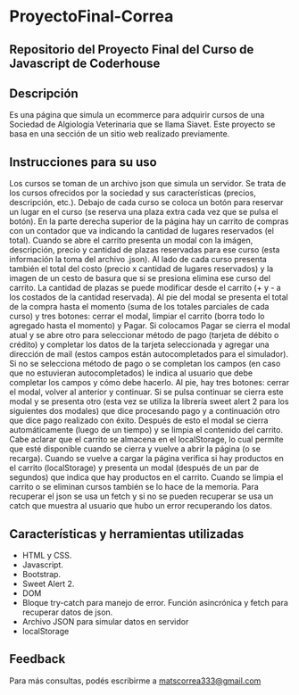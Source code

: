 # ProyectoFinal-Correa
## Repositorio del Proyecto Final del Curso de Javascript de Coderhouse

## Descripción 

Es una página que simula un ecommerce para adquirir cursos de una Sociedad de Algiología Veterinaria que se llama Siavet.
Este proyecto se basa en una sección de un sitio web realizado previamente.

## Instrucciones para su uso

Los cursos se toman de un archivo json que simula un servidor. Se trata de los cursos ofrecidos por la sociedad y sus características (precios, descripción, etc.).
Debajo de cada curso se coloca un botón para reservar un lugar en el curso (se reserva una plaza extra cada vez que se pulsa el botón). En la parte derecha superior de la página hay un carrito de compras con un contador que va indicando la cantidad de lugares reservados (el total). Cuando se abre el carrito presenta un modal con la imágen, descripción, precio y cantidad de plazas reservadas para ese curso (esta información la toma del archivo .json). Al lado de cada curso presenta también el total del costo (precio x cantidad de lugares reservados) y la imagen de un cesto de basura que si se presiona elimina ese curso del carrito. La cantidad de plazas se puede modificar desde el carrito (+ y - a los costados de la cantidad reservada). Al pie del modal se presenta el total de la compra hasta el momento (suma de los totales parciales de cada curso) y tres botones: cerrar el modal, limpiar el carrito (borra todo lo agregado hasta el momento) y Pagar. Si colocamos Pagar se cierra el modal atual y se abre otro para seleccionar método de pago (tarjeta de débito o crédito) y completar los datos de la tarjeta seleccionada y agregar una dirección de mail (estos campos están autocompletados para el simulador). Si no se selecciona método de pago o se completan los campos (en caso que no estuvieran autocompletados) le indica al usuario que debe completar los campos y cómo debe hacerlo. Al pie, hay tres botones: cerrar el modal, volver al anterior y continuar. Si se pulsa continuar se cierra este modal y se presenta otro (esta vez se utiliza la librería sweet alert 2 para los siguientes dos modales) que dice procesando pago y a continuación otro que dice pago realizado con éxito. Después de esto el modal se cierra automáticamente (luego de un tiempo) y se limpia el contenido del carrito. Cabe aclarar que el carrito se almacena en el localStorage, lo cual permite que esté disponible cuando se cierra y vuelve a abrir la página (o se recarga). Cuando se vuelve a cargar la página verifica si hay productos en el carrito (localStorage) y presenta un modal (después de un par de segundos) que indica que hay productos en el carrito. Cuando se limpia el carrito o se eliminan cursos también se lo hace de la memoria.
Para recuperar el json se usa un fetch y si no se pueden recuperar se usa un catch que muestra al usuario que hubo un error recuperando los datos.

## Características y herramientas utilizadas

- HTML y CSS.
- Javascript.
- Bootstrap.
- Sweet Alert 2.
- DOM
- Bloque try-catch para manejo de error. Función asincrónica y fetch para recuperar datos de json.
- Archivo JSON para simular datos en servidor
- localStorage

## Feedback

Para más consultas, podés escribirme a matscorrea333@gmail.com

